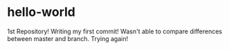 # hello-world
1st Repository!
Writing my first commit!
Wasn't able to compare differences between master and branch. Trying again!
